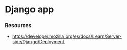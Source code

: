 # Django app


### Resources
- https://developer.mozilla.org/es/docs/Learn/Server-side/Django/Deployment
